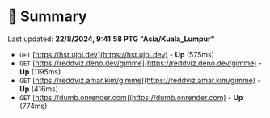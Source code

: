 # 📖 Summary
Last updated: **22/8/2024, 9:41:58 PTG "Asia/Kuala_Lumpur"**

- `GET` [https://hst.ujol.dev](https://hst.ujol.dev) - **Up** (575ms)
- `GET` [https://reddviz.deno.dev/gimme](https://reddviz.deno.dev/gimme) - **Up** (1195ms)
- `GET` [https://reddviz.amar.kim/gimme](https://reddviz.amar.kim/gimme) - **Up** (416ms)
- `GET` [https://dumb.onrender.com](https://dumb.onrender.com) - **Up** (774ms)
